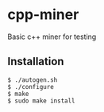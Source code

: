 # cpp-miner
Basic c++ miner for testing

## Installation
```
$ ./autogen.sh
$ ./configure
$ make
$ sudo make install
```

